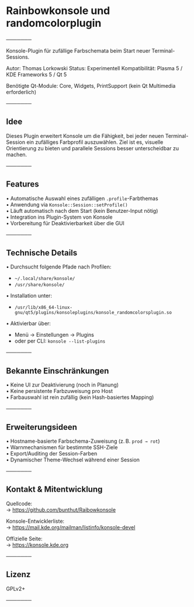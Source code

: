 # Rainbowkonsole und randomcolorplugin
───────

Konsole-Plugin für zufällige Farbschemata beim Start neuer Terminal-Sessions.

Autor: Thomas Lorkowski
Status: Experimentell
Kompatibilität: Plasma 5 / KDE Frameworks 5 / Qt 5

Benötigte Qt-Module: Core, Widgets, PrintSupport (kein Qt Multimedia erforderlich)

───────

## Idee

Dieses Plugin erweitert Konsole um die Fähigkeit, bei jeder neuen Terminal-Session ein zufälliges Farbprofil auszuwählen. Ziel ist es, visuelle Orientierung zu bieten und parallele Sessions besser unterscheidbar zu machen.

───────

## Features

• Automatische Auswahl eines zufälligen `.profile`-Farbthemas  
• Anwendung via `Konsole::Session::setProfile()`  
• Läuft automatisch nach dem Start (kein Benutzer-Input nötig)  
• Integration ins Plugin-System von Konsole  
• Vorbereitung für Deaktivierbarkeit über die GUI

───────

## Technische Details

• Durchsucht folgende Pfade nach Profilen:
  - `~/.local/share/konsole/`
  - `/usr/share/konsole/`

• Installation unter:
  - `/usr/lib/x86_64-linux-gnu/qt5/plugins/konsoleplugins/konsole_randomcolorsplugin.so`

• Aktivierbar über:
  - Menü → Einstellungen → Plugins
  - oder per CLI: `konsole --list-plugins`

───────

## Bekannte Einschränkungen

• Keine UI zur Deaktivierung (noch in Planung)  
• Keine persistente Farbzuweisung pro Host  
• Farbauswahl ist rein zufällig (kein Hash-basiertes Mapping)

───────

## Erweiterungsideen

• Hostname-basierte Farbschema-Zuweisung (z. B. `prod → rot`)  
• Warnmechanismen für bestimmte SSH-Ziele  
• Export/Auditing der Session-Farben  
• Dynamischer Theme-Wechsel während einer Session

───────

## Kontakt & Mitentwicklung

Quellcode:  
→ https://github.com/bunthut/Raibowkonsole

Konsole-Entwicklerliste:  
→ https://mail.kde.org/mailman/listinfo/konsole-devel

Offizielle Seite:  
→ https://konsole.kde.org

───────

## Lizenz
GPLv2+

───────

